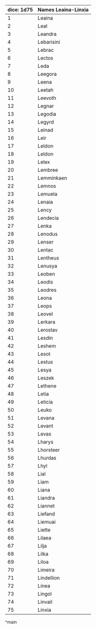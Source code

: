 | dice: 1d75 | Names Leaina-Linxia|
| ---- | ---- |
|1|Leaina|
|2|Leal|
|3|Leandra|
|4|Lebarisini|
|5|Lebrac|
|6|Lectos|
|7|Leda|
|8|Leegora|
|9|Leena|
|10|Leetah|
|11|Leevoth|
|12|Legnar|
|13|Legodia|
|14|Legyrd|
|15|Leinad|
|16|Leir|
|17|Leldon|
|18|Leldon|
|19|Lelex|
|20|Lembree|
|21|Lemminkaen|
|22|Lemnos|
|23|Lemuela|
|24|Lenaia|
|25|Lency|
|26|Lendecia|
|27|Lenka|
|28|Lenodus|
|29|Lenser|
|30|Lentac|
|31|Lentheus|
|32|Lenusya|
|33|Leoben|
|34|Leodis|
|35|Leodres|
|36|Leona|
|37|Leops|
|38|Leovel|
|39|Lerkara|
|40|Lerostav|
|41|Lesdin|
|42|Leshem|
|43|Lesot|
|44|Lestus|
|45|Lesya|
|46|Leszek|
|47|Lethene|
|48|Letia|
|49|Leticia|
|50|Leuko|
|51|Levana|
|52|Levant|
|53|Levas|
|54|Lharys|
|55|Lhorsteer|
|56|Lhurdas|
|57|Lhyl|
|58|Lial|
|59|Liam|
|60|Liana|
|61|Liandra|
|62|Liannet|
|63|Liefand|
|64|Liemuai|
|65|Liette|
|66|Lilaea|
|67|Lilja|
|68|Lilka|
|69|Liloa|
|70|Limeira|
|71|Lindellion|
|72|Linea|
|73|Lingol|
|74|Linvail|
|75|Linxia|
^main
